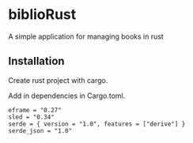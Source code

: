 # biblioRust

A simple application for managing books in rust

## Installation 

Create rust project with cargo.

Add in dependencies in Cargo.toml.

```shell 
eframe = "0.27"
sled = "0.34"
serde = { version = "1.0", features = ["derive"] }
serde_json = "1.0"
```
